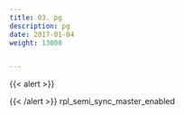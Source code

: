 ```yaml
---
title: 03. pg
description: pg
date: 2017-01-04
weight: 13000


---
```


{{< alert >}}


{{< /alert >}}
rpl_semi_sync_master_enabled










